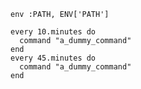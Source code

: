 <!-- layout:code post: 2013-01-20-whenever_target-all-servers -->

```
env :PATH, ENV['PATH']

every 10.minutes do
  command "a_dummy_command"
end
every 45.minutes do
  command "a_dummy_command"
end
```

